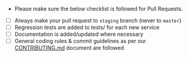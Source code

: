 -   Please make sure the below checklist is followed for Pull Requests.

-   [ ] Always make your pull request to `staging` branch (never to `master`)
-   [ ] Regression tests are added to tests/ for each new service
-   [ ] Documentation is added/updated where necessary
-   [ ] General coding rules & commit guidelines as per our [CONTRIBUTING.md](https://github.com/singnet/wiki/tree/master/guidelines/CONTRIBUTING.md) document are followed

<!--
Please also reference the issue number in a commit message to [automatically close the related Github issue](https://help.github.com/articles/closing-issues-via-commit-messages/)
-->
